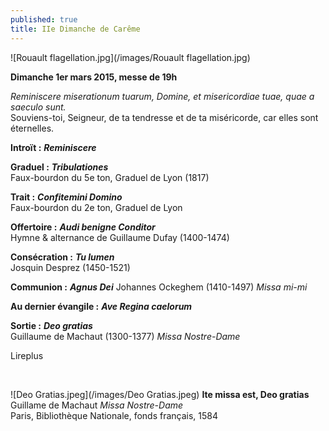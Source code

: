 ```yaml
---
published: true
title: IIe Dimanche de Carême
---
```


![Rouault flagellation.jpg](/images/Rouault flagellation.jpg)



**Dimanche 1er mars 2015, messe de 19h**

*Reminiscere miserationum tuarum, Domine, et misericordiae tuae, quae a saeculo sunt.*  
Souviens-toi, Seigneur, de ta tendresse et de ta miséricorde, car elles sont éternelles.

**Introït :** ***Reminiscere***

**Graduel :** ***Tribulationes***  
Faux-bourdon du 5e ton, Graduel de Lyon (1817)

**Trait :** ***Confitemini Domino***  
Faux-bourdon du 2e ton, Graduel de Lyon

**Offertoire :** ***Audi benigne Conditor***  
Hymne & alternance de Guillaume Dufay (1400-1474)

**Consécration :** ***Tu lumen***  
Josquin Desprez (1450-1521)

**Communion :** ***Agnus Dei***
Johannes Ockeghem (1410-1497) *Missa mi-mi*

**Au dernier évangile :** ***Ave Regina caelorum***    

**Sortie :** ***Deo gratias***  
Guillaume de Machaut (1300-1377) *Missa Nostre-Dame*

Lireplus

&nbsp;

![Deo Gratias.jpeg](/images/Deo Gratias.jpeg)
**Ite missa est, Deo gratias** Guillame de Machaut  *Missa Nostre-Dame*  
Paris, Bibliothèque Nationale, fonds français, 1584